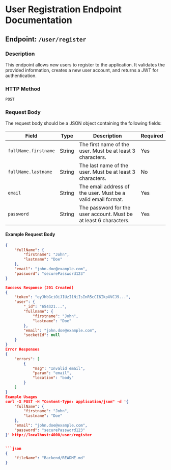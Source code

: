 # User Registration Endpoint Documentation

## Endpoint: `/user/register`

### Description
This endpoint allows new users to register to the application. It validates the provided information, creates a new user account, and returns a JWT for authentication.

### HTTP Method
`POST`

### Request Body
The request body should be a JSON object containing the following fields:

| Field | Type | Description | Required |
|---|---|---|---|
| `fullName.firstname` | String | The first name of the user.  Must be at least 3 characters. | Yes |
| `fullName.lastname` | String | The last name of the user. Must be at least 3 characters. | No |
| `email` | String | The email address of the user. Must be a valid email format. | Yes |
| `password` | String | The password for the user account. Must be at least 6 characters. | Yes |

#### Example Request Body
```json
{
    "fullName": {
        "firstname": "John",
        "lastname": "Doe"
    },
    "email": "john.doe@example.com",
    "password": "securePassword123"
}

Success Response (201 Created)
{
    "token": "eyJhbGciOiJIUzI1NiIsInR5cCI6IkpXVCJ9...",
    "user": {
        "_id": "654321...",
        "fullname": {
            "firstname": "John",
            "lastname": "Doe"
        },
        "email": "john.doe@example.com",
        "socketId": null
    }
}
Error Responses
{
    "errors": [
        {
            "msg": "Invalid email",
            "param": "email",
            "location": "body"
        }
    ]
}
Example Usages
curl -X POST -H "Content-Type: application/json" -d '{
    "fullName": {
        "firstname": "John",
        "lastname": "Doe"
    },
    "email": "john.doe@example.com",
    "password": "securePassword123"
}' http://localhost:4000/user/register


```json
{
    "fileName": "Backend/README.md"
}